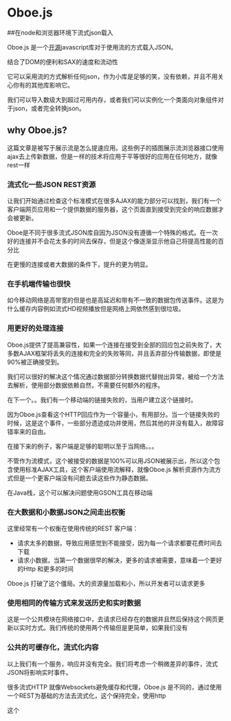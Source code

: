 # Oboe.js

##在node和浏览器环境下流式json载入

Oboe.js 是一个[开源]()javascript库对于使用流的方式载入JSON。

结合了DOM的便利和SAX的速度和流动性

它可以采用流的方式解析任何json，作为小库是足够的笑，没有依赖，并且不用关心你有的其他库影响它。

我们可以导入数级大到超过可用内存，或者我们可以实例化一个类面向对象组件对于json，或者完全转换json。

## why Oboe.js?

这篇文章是被写于展示流是怎么提速应用。这些例子的插图展示流浏览器接口使用ajax去上传新数据，但是一样的技术将应用于平等很好的应用在任何地方，就像rest一样

### 流式化一些JSON REST资源

让我们开始通过检查这个标准模式在很多AJAX的能力部分可以找到，我们有一个客户端网页应用和一个提供数据的服务器，这个页面直到接受到完全的响应数据才会被更新。

Oboe是不同于很多流式JSON库自因为JSON没有遵循一个特殊的格式。在一次好的连接并不会花太多的时间去保存，但是这个像逐渐显示他自己将提高性能的百分比

在更慢的连接或者大数据的条件下，提升的更为明显。

### 在手机端传输也很快

如今移动网络是高带宽的但是也是高延迟和带有不一致的数据包传送事件。这是为什么缓存内容例如流式HD视频播放但是网络上网依然感到很垃圾。

### 用更好的处理连接

Oboe.js提供了提高兼容性，如果一个连接在接受到全部的回应包之前失败了，大多数AJAX框架将丢失的连接和完全的失败等同，并且丢弃部分传输数据，即使是90%被正确接受到。

我们可以很好的解决这个情况通过数据部分转换数据代替抛出异常，被给一个方法去解析，使用部分数据依赖自然，不需要任何额外的程序。

在下一个。。我们有一个移动端的链接失败的，当用户建立这个链接时。

因为Oboe.js查看这个HTTP回应作为一个容量小，有用部分。当一个链接失败的时候，这是这个事件，一些部分遗迹成功并使用，然后其他的并没有载入，故障容错率来的自由。

在接下来的例子，客户端是足够的聪明以至于当网络。。。

不管作为流模式，这个被接受的数据是100%可以用JSON被展示出，所以这个包含使用标准AJAX工具，这个客户端使用流解释，就像Oboe.js 解析资源作为流方式但是一个更客户端没有问题去读这些作为静态数据。

在Java栈，这个可以解决问题使用GSON工具在移动端

### 在大数据和小数据JSON之间走出权衡

这里经常有一个权衡在使用传统的REST 客户端：

* 请求太多的数据，导致应用感觉到不能接受，因为每一个请求都要花费时间去下载
* 请求小数据，当第一个数据很早的解决，更多的请求被需要，意味着一个更好的Http 和更多的时间

Oboe.js 打破了这个僵局。大的资源量加载和小，所以开发者可以请求更多

### 使用相同的传输方式来发送历史和实时数据

这是一个公共模块在网络接口中，去请求已经存在的数据并且然后保持这个网页更新以实时方式。我们传统的使用两个传输但是更简单，如果我们没有

### 公共的可缓存化，流式化内容

以上我们有一个服务，响应并没有完全。我们将考虑一个稍微差异的事件，流式JSON将影响实时事件。

很多流式HTTP 就像Websockets避免缓存和代理，Oboe.js 是不同的，通过使用一个REST为基础的方法去流式化，这个保持完全，使用http

这个